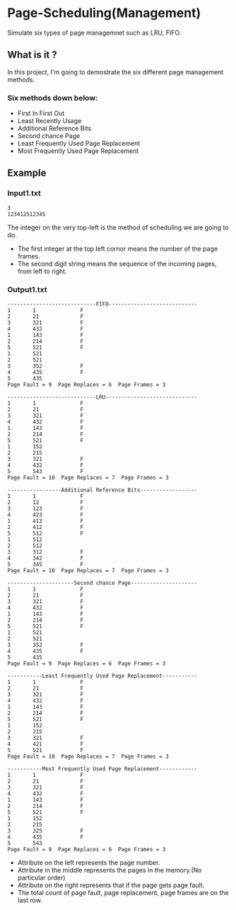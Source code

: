 # Page-Scheduling(Management)
Simulate six types of page managemnet such as LRU, FIFO.
## What is it ?
In this project, I'm going to demostrate the six different page management methods.
### Six methods down below:
- First In First Out
- Least Recently Usage
- Additional Reference Bits
- Second chance Page
- Least Frequently Used Page Replacement
- Most Frequently Used Page Replacement
## Example
### Input1.txt
```
3
123412512345
```
The integer on the very top-left is the method of scheduling we are going to do.
- The first integer at the top left cornor means the number of the page frames.
- The second digit string means the sequence of the incoming pages, from left to right.
### Output1.txt
```
----------------------------FIFO----------------------------
1       1              F
2       21             F
3       321            F
4       432            F
1       143            F
2       214            F
5       521            F
1       521            
2       521            
3       352            F
4       435            F
5       435            
Page Fault = 9  Page Replaces = 6  Page Frames = 3

----------------------------LRU-----------------------------
1       1              F
2       21             F
3       321            F
4       432            F
1       143            F
2       214            F
5       521            F
1       152            
2       215            
3       321            F
4       432            F
5       543            F
Page Fault = 10  Page Replaces = 7  Page Frames = 3

-----------------Additional Reference Bits------------------
1       1              F
2       12             F
3       123            F
4       423            F
1       413            F
2       412            F
5       512            F
1       512            
2       512            
3       312            F
4       342            F
5       345            F
Page Fault = 10  Page Replaces = 7  Page Frames = 3

---------------------Second chance Page---------------------
1       1              F
2       21             F
3       321            F
4       432            F
1       143            F
2       214            F
5       521            F
1       521            
2       521            
3       352            F
4       435            F
5       435            
Page Fault = 9  Page Replaces = 6  Page Frames = 3

-----------Least Frequently Used Page Replacement-----------
1       1              F
2       21             F
3       321            F
4       432            F
1       143            F
2       214            F
5       521            F
1       152            
2       215            
3       321            F
4       421            F
5       521            F
Page Fault = 10  Page Replaces = 7  Page Frames = 3

-----------Most Frequently Used Page Replacement------------
1       1              F
2       21             F
3       321            F
4       432            F
1       143            F
2       214            F
5       521            F
1       152            
2       215            
3       325            F
4       435            F
5       543            
Page Fault = 9  Page Replaces = 6  Page Frames = 3
```
- Attribute on the left represents the page number.
- Attribute in the middle represents the pages in the memory.(No particular order)
- Attribute on the right represents that if the page gets page fault.
- The total count of page fault, page replacement, page frames are on the last row.

